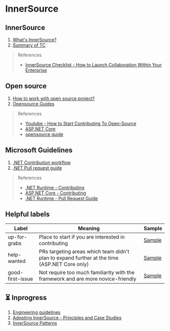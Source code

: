 # InnerSource

## InnerSource
1. [What's InnerSource?](/InnerSource.md)
1. [Summary of TC](/Brief%20of%20TC.md)
> References
> * [InnerSource Checklist - How to Launch Collaboration Within Your Enterprise](https://innersourcecommons.org/documents/books/InnerSourceChecklist.pdf)

## Open source
1. [How to work with open source project?](/OpensourceWorkflows.md)
1. [Opensource Guides](/OpensourceGuide.md)
> References
> * [Youtube - How to Start Contributing To Open-Source](https://www.youtube.com/watch?v=wF9IUQlZ2Sk)
> * [ASP.NET Core](https://github.com/dotnet/aspnetcore/blob/main/CONTRIBUTING.md)
> * [opensource guide](https://opensource.guide)

## Microsoft Guidelines
1. [.NET Contribution workflow](/MSContributionWorkflow.md)
1. [.NET Pull request guide](/MSPullRequestGuide.md)
> References
>	* [.NET Runtime - Contributing](https://github.com/dotnet/runtime/blob/main/CONTRIBUTING.md#suggested-workflow)
>	* [ASP.NET Core - Contributing](https://github.com/dotnet/aspnetcore/blob/main/CONTRIBUTING.md)
>	* [.NET Runtime - Pull Request Guide](https://github.com/dotnet/runtime/blob/main/docs/pr-guide.md)

## Helpful labels
|Label|Meaning|Sample|
|--|--|--|
|up-for-grabs|Place to start if you are interested in contributing|[Sample](https://aka.ms/aspnet/helpwanted)|
|help-wanted|PRs targeting areas which team didn't plan to expand further at the time (ASP.NET Core only)|[Sample](https://github.com/dotnet/runtime/labels/up-for-grabs)|
|good-first-issue|Not require too much familiarity with the framework and are more novice-friendly|[Sample](https://aka.ms/aspnet/helpwanted)|

## ⏳ Inprogress
1. [Engineering guidelines](https://github.com/dotnet/aspnetcore/wiki/Engineering-guidelines)
1. [Adopting InnerSource - Principles and Case Studies](https://innersourcecommons.org/documents/books/AdoptingInnerSource.pdf)
1. [InnerSource Patterns](https://patterns.innersourcecommons.org)
